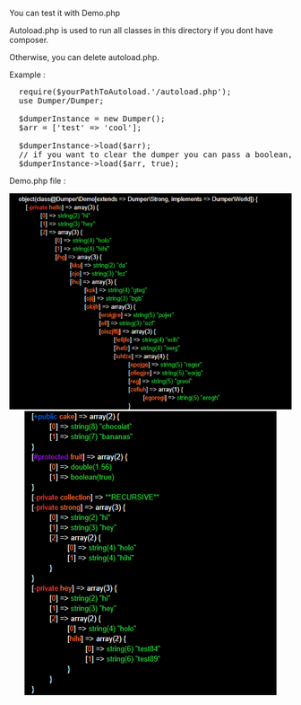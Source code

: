 You can test it with Demo.php <br />

Autoload.php is used to run all classes in this directory if you dont have composer. <br />

Otherwise, you can delete autoload.php. <br />

Example : <br />

<pre>
  require($yourPathToAutoload.'/autoload.php');
  use Dumper/Dumper;
  
  $dumperInstance = new Dumper();
  $arr = ['test' => 'cool'];
  
  $dumperInstance->load($arr);
  // if you want to clear the dumper you can pass a boolean, by default it will not clear previous variables dumps.
  $dumperInstance->load($arr, true);
</pre>

Demo.php file : <br />

<p align="center">

  <img src="/DemoImg/DumperDemo.png" alt="demo image">

  <img src="/DemoImg/DumperDemo2.png" alt="demo image">
</p>
